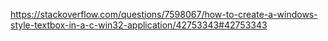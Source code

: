 https://stackoverflow.com/questions/7598067/how-to-create-a-windows-style-textbox-in-a-c-win32-application/42753343#42753343
